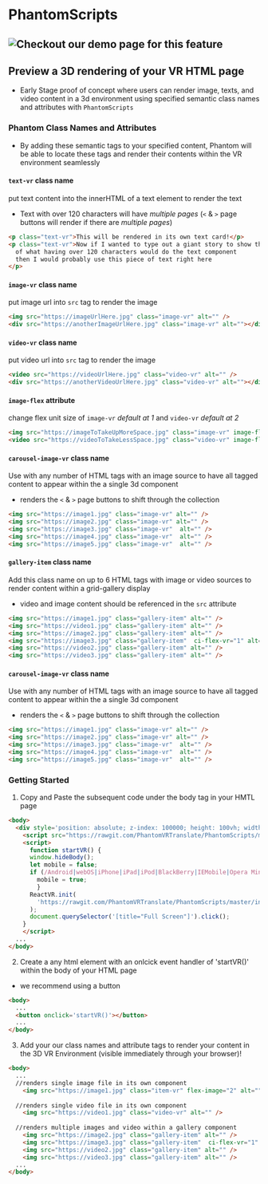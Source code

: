 # PhantomScripts

## ![Checkout our demo page for this feature](https://phantomvrtranslate.github.io/Phantom-Demo-Site/)

## Preview a 3D rendering of your VR HTML page
+ Early Stage proof of concept where users can render image, texts, and video content in a 3d environment using specified semantic class names and attributes with `PhantomScripts`


### Phantom Class Names and Attributes 
+ By adding these semantic tags to your specified content, Phantom will be able to locate these tags and render their contents within the VR environment seamlessly

#### `text-vr` class name 
put text content into the innerHTML of a text element to render the text
  - Text with over 120 characters will have *multiple pages* (`<` & `>` page buttons will render if there are *multiple pages*)
```html
<p class="text-vr">This will be rendered in its own text card!</p> 
<p class="text-vr">Now if I wanted to type out a giant story to show the effects 
  of what having over 120 characters would do the text component
  then I would probably use this piece of text right here
</p>
```

#### `image-vr` class name 
put image url into `src` tag to render the image 
```html
<img src="https://imageUrlHere.jpg" class="image-vr" alt="" />
<div src="https://anotherImageUrlHere.jpg" class="image-vr" alt=""></div> 
```

#### `video-vr` class name 
put video url into `src` tag to render the image 
```html
<video src="https://videoUrlHere.jpg" class="video-vr" alt="" />
<div src="https://anotherVideoUrlHere.jpg" class="video-vr" alt=""></div> 
```

#### `image-flex` attribute
change flex unit size of `image-vr` *default at 1* and `video-vr` *default at 2*
```html
<img src="https://imageToTakeUpMoreSpace.jpg" class="image-vr" image-flex="2" alt="" />
<video src="https://videoToTakeLessSpace.jpg" class="video-vr" image-flex="1" alt="" />
```

#### `carousel-image-vr` class name 
Use with any number of HTML tags with an image source to have all tagged content to appear
within the a single 3d component
+ renders the `<` & `>` page buttons to shift through the collection 
```html
<img src="https://image1.jpg" class="image-vr" alt="" />
<img src="https://image2.jpg" class="image-vr" alt="" />
<img src="https://image3.jpg" class="image-vr"  alt="" />
<img src="https://image4.jpg" class="image-vr"  alt="" />
<img src="https://image5.jpg" class="image-vr"  alt="" />
```

#### `gallery-item` class name 
Add this class name on up to 6 HTML tags with image or video sources to render content within a grid-gallery display
+ video and image content should be referenced in the `src` attribute
```html
<img src="https://image1.jpg" class="gallery-item" alt="" />
<img src="https://video1.jpg" class="gallery-item" alt="" />
<img src="https://image2.jpg" class="gallery-item" alt="" />
<img src="https://image3.jpg" class="gallery-item"  ci-flex-vr="1" alt="" />
<img src="https://video2.jpg" class="gallery-item" alt="" />
<img src="https://video3.jpg" class="gallery-item" alt="" />
```

#### `carousel-image-vr` class name 
Use with any number of HTML tags with an image source to have all tagged content to appear
within the a single 3d component
+ renders the `<` & `>` page buttons to shift through the collection 
```html
<img src="https://image1.jpg" class="image-vr" alt="" />
<img src="https://image2.jpg" class="image-vr" alt="" />
<img src="https://image3.jpg" class="image-vr"  alt="" />
<img src="https://image4.jpg" class="image-vr"  alt="" />
<img src="https://image5.jpg" class="image-vr"  alt="" />
```

### Getting Started

1. Copy and Paste the subsequent code under the body tag in your HMTL page 
```html
<body>
  <div style='position: absolute; z-index: 100000; height: 100vh; width: 100vw;' id="phantom"></div>
    <script src="https://rawgit.com/PhantomVRTranslate/PhantomScripts/master/client.bundle.js"></script>
    <script>
      function startVR() {
      window.hideBody(); 
      let mobile = false;
      if (/Android|webOS|iPhone|iPad|iPod|BlackBerry|IEMobile|Opera Mini/i.test(navigator.userAgent)) {
        mobile = true;
        }
      ReactVR.init(
        'https://rawgit.com/PhantomVRTranslate/PhantomScripts/master/index.bundle.js',document.getElementById('phantom'), {mobile}
      );
      document.querySelector('[title="Full Screen"]').click(); 
    }
    </script>
  ...
</body> 
```
2. Create a any html element with an onlcick event handler of 'startVR()' within the body of your HTML page
+ we recommend using a button
```html
<body>
  ...
  <button onclick='startVR()'></button>
  ...
</body> 
```
3. Add your our class names and attribute tags to render your content in the 3D VR Environment (visible immediately through your browser)!
```html
<body>
  ...
  //renders single image file in its own component 
    <img src="https://image1.jpg" class="item-vr" flex-image="2" alt="" />
  
  //renders single video file in its own component 
    <img src="https://video1.jpg" class="video-vr" alt="" />
  
  //renders multiple images and video within a gallery component 
    <img src="https://image2.jpg" class="gallery-item" alt="" />
    <img src="https://image3.jpg" class="gallery-item"  ci-flex-vr="1" alt="" />
    <img src="https://video2.jpg" class="gallery-item" alt="" />
    <img src="https://video3.jpg" class="gallery-item" alt="" />
  ...
</body>

```
